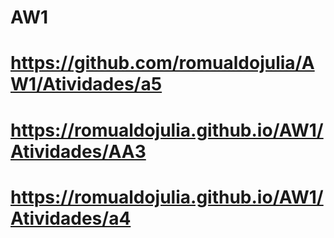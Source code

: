 # AW1
# https://github.com/romualdojulia/AW1/Atividades/a5
# https://romualdojulia.github.io/AW1/Atividades/AA3
# https://romualdojulia.github.io/AW1/Atividades/a4
